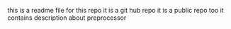 this is a readme file for this repo
it is a git hub repo
it is a public repo too
it contains description about preprocessor
